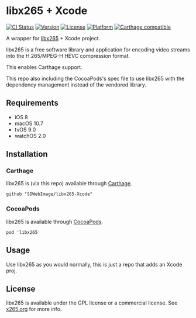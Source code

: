 # libx265 + Xcode

[![CI Status](http://img.shields.io/travis/SDWebImage/libx265-Xcode.svg?style=flat)](https://travis-ci.org/SDWebImage/libx265-Xcode)
[![Version](https://img.shields.io/cocoapods/v/libx265.svg?style=flat)](http://cocoapods.org/pods/libx265)
[![License](https://img.shields.io/cocoapods/l/libx265.svg?style=flat)](http://cocoapods.org/pods/libx265)
[![Platform](https://img.shields.io/cocoapods/p/libx265.svg?style=flat)](http://cocoapods.org/pods/libx265)
[![Carthage compatible](https://img.shields.io/badge/Carthage-compatible-4BC51D.svg?style=flat)](https://github.com/SDWebImage/libx265-Xcode)

A wrapper for [libx265](https://github.com/videolan/x265) + Xcode project.

libx265 is a free software library and application for encoding video streams into the H.265/MPEG-H HEVC compression format.

This enables Carthage support.

This repo also including the CocoaPods's spec file to use libx265 with the dependency management instead of the vendored library.

## Requirements

+ iOS 8
+ macOS 10.7
+ tvOS 9.0
+ watchOS 2.0

## Installation

### Carthage

libx265 is (via this repo) available through [Carthage](https://github.com/Carthage/Carthage).

```
github "SDWebImage/libx265-Xcode"
```

### CocoaPods

libx265 is available through [CocoaPods](https://github.com/CocoaPods/CocoaPods).

```
pod 'libx265'
```

## Usage

Use libx265 as you would normally, this is just a repo that adds an Xcode proj.

## License

libx265 is available under the GPL license or a commercial license. See [x265.org](http://x265.org/) for more info.


